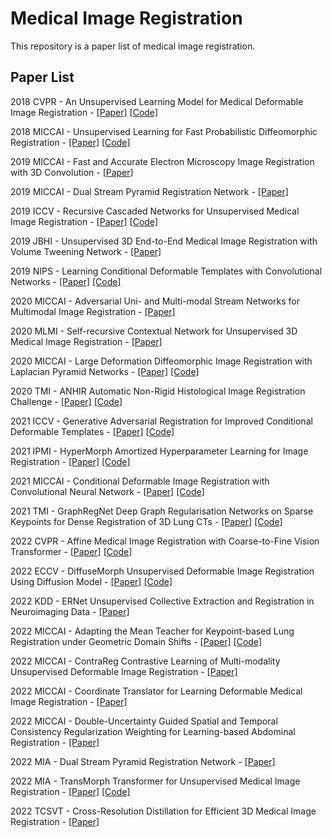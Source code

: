# Medical Image Registration

This repository is a paper list of medical image registration. 

## Paper List

2018 CVPR - An Unsupervised Learning Model for Medical Deformable Image Registration - [[Paper]](https://openaccess.thecvf.com/content_cvpr_2018/html/Balakrishnan_An_Unsupervised_Learning_CVPR_2018_paper.html) [[Code]](https://github.com/voxelmorph/voxelmorph)

2018 MICCAI - Unsupervised Learning for Fast Probabilistic Diffeomorphic Registration - [[Paper]](https://link.springer.com/chapter/10.1007/978-3-030-00928-1_82) [[Code]](https://github.com/voxelmorph/voxelmorph)

2019 MICCAI - Fast and Accurate Electron Microscopy Image Registration with 3D Convolution - [[Paper]](https://link.springer.com/chapter/10.1007/978-3-030-32239-7_53)

2019 MICCAI - Dual Stream Pyramid Registration Network - [[Paper]](https://link.springer.com/chapter/10.1007/978-3-030-32245-8_43)

2019 ICCV - Recursive Cascaded Networks for Unsupervised Medical Image Registration - [[Paper]](https://openaccess.thecvf.com/content_ICCV_2019/html/Zhao_Recursive_Cascaded_Networks_for_Unsupervised_Medical_Image_Registration_ICCV_2019_paper.html) [[Code]](https://github.com/zsyzzsoft/Recursive-Cascaded-Networks)

2019 JBHI - Unsupervised 3D End-to-End Medical Image Registration with Volume Tweening Network - [[Paper]](https://ieeexplore.ieee.org/abstract/document/8889674)

2019 NIPS - Learning Conditional Deformable Templates with Convolutional Networks - [[Paper]](https://proceedings.neurips.cc/paper/2019/hash/bbcbff5c1f1ded46c25d28119a85c6c2-Abstract.html) [[Code]](https://github.com/voxelmorph/voxelmorph)

2020 MICCAI - Adversarial Uni- and Multi-modal Stream Networks for Multimodal Image Registration - [[Paper]](https://link.springer.com/chapter/10.1007/978-3-030-59716-0_22)

2020 MLMI - Self-recursive Contextual Network for Unsupervised 3D Medical Image Registration - [[Paper]](https://link.springer.com/chapter/10.1007/978-3-030-59861-7_7)

2020 MICCAI - Large Deformation Diffeomorphic Image Registration with Laplacian Pyramid Networks - [[Paper]](https://link.springer.com/chapter/10.1007/978-3-030-59716-0_21) [[Code]](https://github.com/cwmok/LapIRN)

2020 TMI - ANHIR Automatic Non-Rigid Histological Image Registration Challenge - [[Paper]](https://ieeexplore.ieee.org/abstract/document/9058666) [[Code]](https://anhir.grand-challenge.org/)

2021 ICCV - Generative Adversarial Registration for Improved Conditional Deformable Templates - [[Paper]](https://openaccess.thecvf.com/content/ICCV2021/html/Dey_Generative_Adversarial_Registration_for_Improved_Conditional_Deformable_Templates_ICCV_2021_paper.html) [[Code]](https://github.com/neel-dey/Atlas-GAN)

2021 IPMI - HyperMorph Amortized Hyperparameter Learning for Image Registration - [[Paper]](https://link.springer.com/chapter/10.1007/978-3-030-78191-0_1) [[Code]](https://github.com/voxelmorph/voxelmorph)

2021 MICCAI - Conditional Deformable Image Registration with Convolutional Neural Network - [[Paper]](https://link.springer.com/chapter/10.1007/978-3-030-87202-1_4) [[Code]](https://github.com/cwmok/Conditional_LapIRN)

2021 TMI - GraphRegNet Deep Graph Regularisation Networks on Sparse Keypoints for Dense Registration of 3D Lung CTs - [[Paper]](https://ieeexplore.ieee.org/abstract/document/9406964/) [[Code]](https://github.com/multimodallearning/graphregnet)

2022 CVPR - Affine Medical Image Registration with Coarse-to-Fine Vision Transformer - [[Paper]](https://openaccess.thecvf.com/content/CVPR2022/html/Mok_Affine_Medical_Image_Registration_With_Coarse-To-Fine_Vision_Transformer_CVPR_2022_paper.html) [[Code]](https://github.com/cwmok/C2FViT)

2022 ECCV - DiffuseMorph Unsupervised Deformable Image Registration Using Diffusion Model - [[Paper]](https://link.springer.com/chapter/10.1007/978-3-031-19821-2_20) [[Code]](https://github.com/DiffuseMorph/DiffuseMorph)

2022 KDD - ERNet Unsupervised Collective Extraction and Registration in Neuroimaging Data - [[Paper]](https://dl.acm.org/doi/abs/10.1145/3534678.3539227)

2022 MICCAI - Adapting the Mean Teacher for Keypoint-based Lung Registration under Geometric Domain Shifts - [[Paper]](https://link.springer.com/chapter/10.1007/978-3-031-16446-0_27) [[Code]](https://github.com/multimodallearning/registration-da-mean-teacher)

2022 MICCAI - ContraReg Contrastive Learning of Multi-modality Unsupervised Deformable Image Registration - [[Paper]](https://link.springer.com/chapter/10.1007/978-3-031-16446-0_7)

2022 MICCAI - Coordinate Translator for Learning Deformable Medical Image Registration - [[Paper]](https://link.springer.com/chapter/10.1007/978-3-031-18814-5_10)

2022 MICCAI - Double-Uncertainty Guided Spatial and Temporal Consistency Regularization Weighting for Learning-based Abdominal Registration - [[Paper]](https://link.springer.com/chapter/10.1007/978-3-031-16446-0_2)

2022 MIA - Dual Stream Pyramid Registration Network - [[Paper]](https://www.sciencedirect.com/science/article/pii/S1361841522000317)

2022 MIA - TransMorph Transformer for Unsupervised Medical Image Registration - [[Paper]](https://www.sciencedirect.com/science/article/pii/S1361841522002432) [[Code]](https://github.com/junyuchen245/TransMorph_Transformer_for_Medical_Image_Registration)

2022 TCSVT - Cross-Resolution Distillation for Efficient 3D Medical Image Registration - [[Paper]](https://ieeexplore.ieee.org/abstract/document/9782430)
